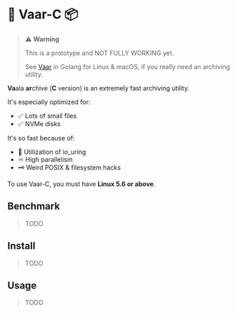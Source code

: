 # 🐳 Vaar-C 📦

> ⚠️ **Warning**
> 
> This is a prototype and NOT FULLY WORKING yet.
>
> See [Vaar](https://github.com/moycat/vaar) in Golang for Linux & macOS, if you really need an archiving utility.

**Va**ala **ar**chive (**C** version) is an extremely fast archiving utility.

It's especially optimized for:

- ✅ Lots of small files
- ✅ NVMe disks

It's so fast because of:

- 🔧 Utilization of io_uring
- ♾️ High parallelism
- 🗝️ Weird POSIX & filesystem hacks

To use Vaar-C, you must have **Linux 5.6 or above**.

## Benchmark

> TODO

## Install

> TODO

## Usage

> TODO
